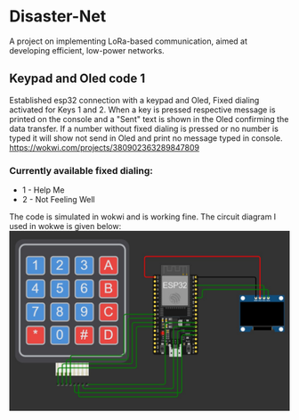 # Disaster-Net
A project on implementing LoRa-based communication, aimed at developing efficient, low-power networks.
## Keypad and Oled code 1
Established esp32 connection with a keypad and Oled, Fixed dialing activated for Keys 1 and 2. When a key is pressed respective message is printed on the console and a "Sent" text is shown in the Oled confirming the data transfer. If a number without fixed dialing is pressed or no number is typed it will show not send in Oled and print no message typed in console.
https://wokwi.com/projects/380902363289847809
### Currently available fixed dialing:
* 1 - Help Me
* 2 - Not Feeling Well

The code is simulated in wokwi and is working fine. The circuit diagram I used in wokwe is given below:
![Circuit Diagram](./assests/circuitdiagram1.jpg)
